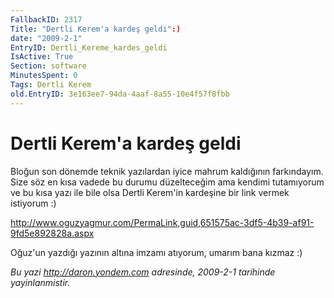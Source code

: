 ```yaml
---
FallbackID: 2317
Title: "Dertli Kerem'a kardeş geldi":)
date: "2009-2-1"
EntryID: Dertli_Kereme_kardes_geldi
IsActive: True
Section: software
MinutesSpent: 0
Tags: Dertli Kerem
old.EntryID: 3e163ee7-94da-4aaf-8a55-10e4f57f8fbb
---
```

# Dertli Kerem'a kardeş geldi
Bloğun son dönemde teknik yazılardan iyice mahrum kaldığının
farkındayım. Size söz en kısa vadede bu durumu düzelteceğim ama kendimi
tutamıyorum ve bu kısa yazı ile bile olsa Dertli Kerem'in kardeşine bir
link vermek istiyorum :)

<http://www.oguzyagmur.com/PermaLink,guid,651575ac-3df5-4b39-af91-9fd5e892828a.aspx>

Oğuz'un yazdığı yazının altına imzamı atıyorum, umarım bana kızmaz :)



*Bu yazi http://daron.yondem.com adresinde, 2009-2-1 tarihinde yayinlanmistir.*
